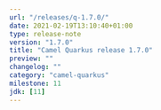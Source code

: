 ```yaml
---
url: "/releases/q-1.7.0/"
date: 2021-02-19T13:10:40+01:00
type: release-note
version: "1.7.0"
title: "Camel Quarkus release 1.7.0"
preview: ""
changelog: ""
category: "camel-quarkus"
milestone: 11
jdk: [11]
---
```

